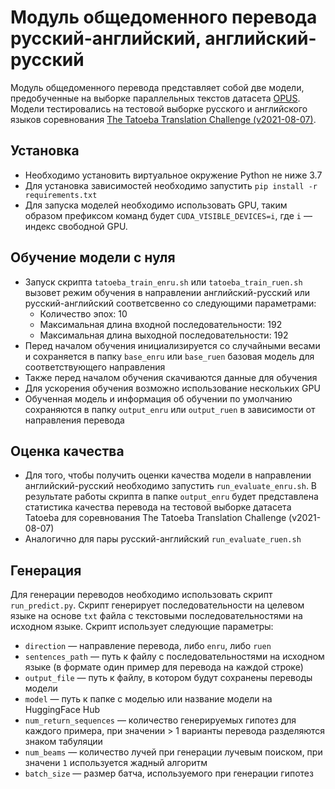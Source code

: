# Модуль общедоменного перевода русский-английский, английский-русский

Модуль общедоменного перевода представляет собой две модели, предобученные на выборке параллельных текстов датасета [OPUS](https://opus.nlpl.eu/). Модели тестировались на тестовой выборке русского и английского языков соревнования [The Tatoeba Translation Challenge (v2021-08-07)](https://github.com/Helsinki-NLP/Tatoeba-Challenge/blob/master/README-v2021-08-07.md).

## Установка

- Необходимо установить виртуальное окружение Python не ниже 3.7
- Для установка зависимостей необходимо запустить `pip install -r requirements.txt`
- Для запуска моделей необходимо использовать GPU, таким образом префиксом команд будет `CUDA_VISIBLE_DEVICES=i`, где `i` — индекс свободной GPU.

## Обучение модели с нуля

- Запуск скрипта `tatoeba_train_enru.sh` или `tatoeba_train_ruen.sh` вызовет режим обучения в направлении английский-русский или русский-английский соответсвенно со следующими параметрами:
  - Количество эпох: 10
  - Максимальная длина входной последовательности: 192
  - Максимальная длина выходной последовательности: 192
- Перед началом обучения инициализируется со случайными весами и сохраняется в папку `base_enru` или `base_ruen` базовая модель для соответствующего направления
- Также перед началом обучения скачиваются данные для обучения
- Для ускорения обучения возможно использование нескольких GPU
- Обученная модель и информация об обучении по умолчанию сохраняются в папку `output_enru` или `output_ruen` в зависимости от направления перевода

## Оценка качества

- Для того, чтобы получить оценки качества модели в направлении английский-русский необходимо запустить `run_evaluate_enru.sh`. В результате работы скрипта в папке `output_enru` будет представлена статистика качества перевода на тестовой выборке датасета Tatoeba для соревнования The Tatoeba Translation Challenge (v2021-08-07)
- Аналогично для пары русский-английский `run_evaluate_ruen.sh`

## Генерация

Для генерации переводов необходимо использовать скрипт `run_predict.py`. Скрипт генерирует последовательности на целевом языке на основе `txt` файла с текстовыми последовательностями на исходном языке. Скрипт использует следующие параметры:

- `direction` — направление перевода, либо `enru`, либо `ruen`
- `sentences_path` — путь к файлу с последовательностями на исходном языке (в формате один пример для перевода на каждой строке)
- `output_file` — путь к файлу, в котором будут сохранены переводы модели
- `model` — путь к папке с моделью или название модели на HuggingFace Hub
- `num_return_sequences` — количество генерируемых гипотез для каждого примера, при значении > 1 варианты перевода разделяются знаком табуляции
- `num_beams` — количество лучей при генерации лучевым поиском, при значени `1` используется жадный алгоритм
- `batch_size` — размер батча, используемого при генерации гипотез
